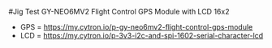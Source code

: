 #Jig Test GY-NEO6MV2 Flight Control GPS Module with LCD 16x2

* GPS = https://my.cytron.io/p-gy-neo6mv2-flight-control-gps-module
* LCD = https://my.cytron.io/p-3v3-i2c-and-spi-1602-serial-character-lcd
